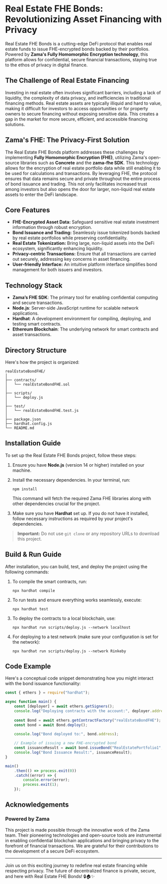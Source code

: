 
# Real Estate FHE Bonds: Revolutionizing Asset Financing with Privacy

Real Estate FHE Bonds is a cutting-edge DeFi protocol that enables real estate funds to issue FHE-encrypted bonds backed by their portfolios. Powered by **Zama's Fully Homomorphic Encryption technology**, this platform allows for confidential, secure financial transactions, staying true to the ethos of privacy in digital finance.

## The Challenge of Real Estate Financing

Investing in real estate often involves significant barriers, including a lack of liquidity, the complexity of data privacy, and inefficiencies in traditional financing methods. Real estate assets are typically illiquid and hard to value, making it difficult for investors to access opportunities or for property owners to secure financing without exposing sensitive data. This creates a gap in the market for more secure, efficient, and accessible financing solutions.

## Zama's FHE: The Privacy-First Solution

The Real Estate FHE Bonds platform addresses these challenges by implementing **Fully Homomorphic Encryption (FHE)**, utilizing Zama's open-source libraries such as **Concrete** and the **zama-fhe SDK**. This technology allows for the encryption of real estate portfolio data while still enabling it to be used for calculations and transactions. By leveraging FHE, the protocol ensures that data remains secure and private throughout the entire process of bond issuance and trading. This not only facilitates increased trust among investors but also opens the door for larger, non-liquid real estate assets to enter the DeFi landscape.

## Core Features

- **FHE-Encrypted Asset Data:** Safeguard sensitive real estate investment information through robust encryption.
- **Bond Issuance and Trading:** Seamlessly issue tokenized bonds backed by real estate portfolios while preserving confidentiality.
- **Real Estate Tokenization:** Bring large, non-liquid assets into the DeFi ecosystem, significantly enhancing liquidity.
- **Privacy-centric Transactions:** Ensure that all transactions are carried out securely, addressing key concerns in asset financing.
- **User-friendly Interface:** An intuitive platform interface simplifies bond management for both issuers and investors.

## Technology Stack

- **Zama’s FHE SDK**: The primary tool for enabling confidential computing and secure transactions.
- **Node.js**: Server-side JavaScript runtime for scalable network applications.
- **Hardhat**: A development environment for compiling, deploying, and testing smart contracts.
- **Ethereum Blockchain**: The underlying network for smart contracts and asset transactions.

## Directory Structure

Here's how the project is organized:

```
realEstateBondFHE/
│
├── contracts/
│   └── realEstateBondFHE.sol
│
├── scripts/
│   └── deploy.js
│
├── test/
│   └── realEstateBondFHE.test.js
│
├── package.json
├── hardhat.config.js
└── README.md
```

## Installation Guide

To set up the Real Estate FHE Bonds project, follow these steps:

1. Ensure you have **Node.js** (version 14 or higher) installed on your machine.

2. Install the necessary dependencies. In your terminal, run:
   ```
   npm install
   ```

   This command will fetch the required Zama FHE libraries along with other dependencies crucial for the project.

3. Make sure you have **Hardhat** set up. If you do not have it installed, follow necessary instructions as required by your project's dependencies.

> **Important:** Do not use `git clone` or any repository URLs to download this project.

## Build & Run Guide

After installation, you can build, test, and deploy the project using the following commands:

1. To compile the smart contracts, run:
   ```
   npx hardhat compile
   ```

2. To run tests and ensure everything works seamlessly, execute:
   ```
   npx hardhat test
   ```

3. To deploy the contracts to a local blockchain, use:
   ```
   npx hardhat run scripts/deploy.js --network localhost
   ```

4. For deploying to a test network (make sure your configuration is set for the network):
   ```
   npx hardhat run scripts/deploy.js --network Rinkeby
   ```

## Code Example

Here's a conceptual code snippet demonstrating how you might interact with the bond issuance functionality:

```javascript
const { ethers } = require("hardhat");

async function main() {
    const [deployer] = await ethers.getSigners();
    console.log("Deploying contracts with the account:", deployer.address);
    
    const Bond = await ethers.getContractFactory("realEstateBondFHE");
    const bond = await Bond.deploy();

    console.log("Bond deployed to:", bond.address);
    
    // Example of issuing a new FHE-encrypted bond
    const issuanceResult = await bond.issueBond("RealEstatePortfolio1", "1000 ETH", "2023-12-31");
    console.log("Bond Issuance Result:", issuanceResult);
}

main()
    .then(() => process.exit(0))
    .catch((error) => {
        console.error(error);
        process.exit(1);
    });
```

## Acknowledgements

### Powered by Zama

This project is made possible through the innovative work of the Zama team. Their pioneering technologies and open-source tools are instrumental in enabling confidential blockchain applications and bringing privacy to the forefront of financial transactions. We are grateful for their contributions to the development of a secure DeFi ecosystem.

---

Join us on this exciting journey to redefine real estate financing while respecting privacy. The future of decentralized finance is private, secure, and here with Real Estate FHE Bonds! 🔒🏠✨
```
